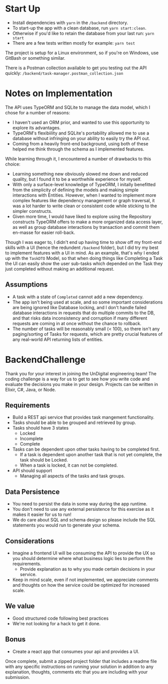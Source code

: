 # Start Up
* Install dependencies with `yarn` in the `/backend` directory. 
* To start-up the app with a clean database, run `yarn start:clean`.
* Otherwise if you'd like to retain the database from your last run: `yarn start`
* There are a few tests written mostly for example: `yarn test`

The project is setup for a Linux environment, so if you're on Windows, use GitBash or something similar.

There is a Postman collection available to get you testing out the API quickly: 
`/backend/task-manager.postman_collection.json`

# Notes on Implementation
The API uses TypeORM and SQLite to manage the data model, which I chose for a number of reasons:
* I haven't used an ORM prior, and wanted to use this opportunity to explore its advantages.
* TypeORM's flexibiility and SQLite's portability allowed me to use a database without infringing on your ability to easily try the API out.
* Coming from a heavily front-end background, using both of these helped me think through the schema as I implemented features.

While learning through it, I encountered a number of drawbacks to this choice:
* Learning something new obviously slowed me down and reduced quality, but I found it to be a worthwhile experience for myself.
* With only a surface-level knowledge of TypeORM, I initally benefitted from the simplicity of defining the models and making simple interactions with Entities. However, when I wanted to implement more complex features like dependency management or graph traversal, it was a lot harder to write clean or consistent code while sticking to the simpler constructs.
* Given more time, I would have liked to explore using the Repository constructs TypeORM offers to make a more organized data access layer, as well as group database interactions by transaction and commit them en-masse for easier roll-back.

Though I was eager to, I didn't end up having time to show off my front-end skills with a UI (hence the redundent `/backend` folder), but I did try my best to implement features with a UI in mind. As an example, that's why I ended up with the `TaskDTO` Model, so that when doing things like Completing a Task the UI can easily show the user sub-tasks which depended on the Task they just completed without making an additional request.

## Assumptions
* A task with a state of `Completed` cannot add a new dependency.
* The app isn't being used at scale, and so some important considerations are being ignored like Database locking, and I don't handle failed database interactions in requests that do multiple commits to the DB, and that risks data inconsistency and corruption if many different requests are coming in at once without the chance to rollback.
* The number of tasks will be reasonably small (< 100), so there isn't any paging/sorting of Tasks for requests, which are pretty crucial features of any real-world API returning lists of entities.

# BackendChallenge

Thank you for your interest in joining the UnDigital engineering team!  The coding challenge is a way for us to get to see how you write code and evaluate the decisions you make in your design.  Projects can be written in Elixir, C#, Java, or Node.

## Requirements
* Build a REST api service that provides task mangement functionality.
* Tasks should be able to be grouped and retrieved by group.
* Tasks should have 3 states
  * Locked
  * Incomplete
  * Complete
* Tasks can be dependent upon other tasks having to be completed first.
  * If a task is dependent upon another task that is not yet complete, the task should be Locked.
  * When a task is locked, it can not be completed.
* API should support
  * Managing all aspects of the tasks and task groups.


## Data Persistence
* You need to persist the data in some way during the app runtime.
* You don't need to use any external persistence for this exercise as it makes it easier for us to run!
* We do care about SQL and schema design so please include the SQL statements you would run to generate your schema.


## Considerations
* Imagine a frontend UI will be consuming the API to provide the UX so you should determine where what business logic lies to perform the requirements.
  * Provide explanation as to why you made certain decisions in your service.
* Keep in mind scale, even if not implemented, we appreciate comments and thoughts on how the service could be optimized for increased scale.


## We value
* Good structured code following best practices
* We're not looking for a hack to get it done.

## Bonus
* Create a react app that consumes your api and provides a UI.

Once complete, submit a zipped project folder that includes a readme file with any specific instructions on running your solution in addition to any explanation, thoughts, comments etc that you are including with your submission.




